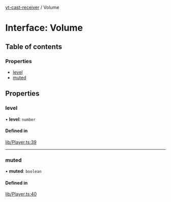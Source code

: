 [yt-cast-receiver](../README.md) / Volume

# Interface: Volume

## Table of contents

### Properties

- [level](Volume.md#level)
- [muted](Volume.md#muted)

## Properties

### level

• **level**: `number`

#### Defined in

[lib/Player.ts:39](https://github.com/patrickkfkan/yt-cast-receiver/blob/a7c9efd/src/lib/Player.ts#L39)

___

### muted

• **muted**: `boolean`

#### Defined in

[lib/Player.ts:40](https://github.com/patrickkfkan/yt-cast-receiver/blob/a7c9efd/src/lib/Player.ts#L40)
